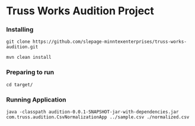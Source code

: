 # Truss Works Audition Project

### Installing

```
git clone https://github.com/slepage-minntexenterprises/truss-works-audition.git
```

```
mvn clean install
```

### Preparing to run 
```
cd target/
```

### Running Application

```
java -classpath audition-0.0.1-SNAPSHOT-jar-with-dependencies.jar  com.truss.audition.CsvNormalizationApp ../sample.csv ./normalized.csv
```